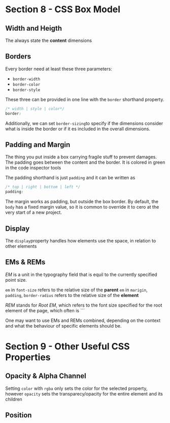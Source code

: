 # Section 8 - CSS Box Model

## Width and Heigth
The always state the **content** dimensions

## Borders 
Every border need at least these three parameters:
- `border-width`
- `border-color`
- `border-style`

These three can be provided in one line with the `border` shorthand property.
```css
/* width | style | color*/
border: 
```


Additionally, we can set `border-sizing`to specify if the dimensions consider what is inside the border or if it es included in the overall dimensions.

## Padding and Margin
The thing you put inside a box carrying fragile stuff to prevent damages. The padding goes between the content and the border. It is colored in green in the code inspector tools

The padding shorthand is just `padding` and it can be written as 

```css
/* top | right | bottom | left */
padding: 
```
The margin works as padding, but outside the box border.
By default, the `body` has a fixed margin value, so it is common to override it to cero at the very start of a new project.

## Display
The `display`property handles how elements use the space, in relation to other elements


## EMs & REMs

*EM* is a unit in the typography field that is equil to the currently specified point size.

`em` in `font-size` refers to the relative size of the **parent**
`em` in `marigin`, `padding`, `border-radius` refers to the relative size of the **element**

*REM* stands for *Root EM*, which refers to the font size specified for the root element of the page, which often is `<html>``

One may want to use EMs and REMs combined, depending on the context and what the behaviour of specific elements should be.


# Section 9 - Other Useful CSS Properties

## Opacity & Alpha Channel

Setting `color` with `rgba` only sets the color for the selected property, however `opacity` sets the transparecy/opacity for the entire element and its children

## Position
